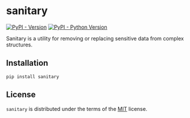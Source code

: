 # sanitary

[![PyPI - Version](https://img.shields.io/pypi/v/sanitary.svg)](https://pypi.org/project/sanitary)
[![PyPI - Python Version](https://img.shields.io/pypi/pyversions/sanitary.svg)](https://pypi.org/project/sanitary)

Sanitary is a utility for removing or replacing sensitive data from complex structures.


## Installation

```console
pip install sanitary
```

## License

`sanitary` is distributed under the terms of the [MIT](https://spdx.org/licenses/MIT.html) license.
